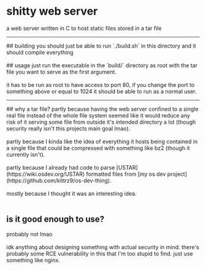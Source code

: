 # shitty web server
a web server written in C to host static files stored in a tar file<br>
<hr>
## building
you should just be able to run `./build.sh` in this directory and it should compile everything<br>
<br>
## usage
just run the executable in the `build/` directory as root with the tar file you want to serve as the first argument.<br><br>
it has to be run as root to have access to port 80, if you change the port to something above or equal to 1024 it should be able to run as a normal user.<br>
<hr>
## why a tar file?
partly because having the web server confined to a single real file instead of the whole file system seemed like it would reduce any risk of it serving some file from outside it's intended directory a lot (though security really isn't this projects main goal lmao).<br><br>
partly because I kinda like the idea of everything it hosts being contained in a single file that could be compressed with something like bz2 (though it currently isn't).<br><br>
partly because I already had code to parse [USTAR](https://wiki.osdev.org/USTAR) formatted files from [my os dev project](https://github.com/kittrz9/os-dev-thing).<br><br>
mostly because I thought it was an interesting idea.<br><br>

## is it good enough to use?
probably not lmao<br><br>
idk anything about designing something with actual security in mind. there's probably some RCE vulnerability in this that I'm too stupid to find. just use something like nginx.<br>

